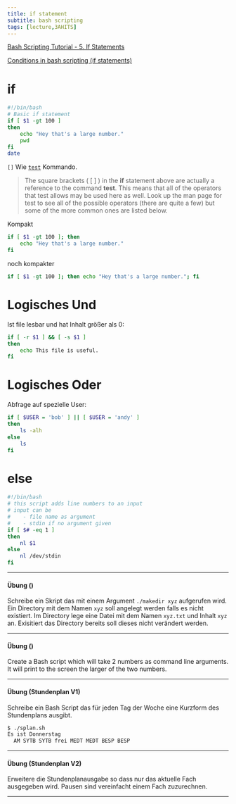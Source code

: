 ```yaml
---
title: if statement
subtitle: bash scripting
tags: [lecture,3AHITS]
---
```


[Bash Scripting Tutorial - 5. If Statements](https://ryanstutorials.net/bash-scripting-tutorial/bash-if-statements.php)

[Conditions in bash scripting (if statements)](https://linuxacademy.com/blog/linux/conditions-in-bash-scripting-if-statements/)

# if

```bash
#!/bin/bash
# Basic if statement
if [ $1 -gt 100 ]
then
	echo "Hey that's a large number."
	pwd
fi
date
```

`[]` Wie [`test`](https://man7.org/linux/man-pages/man1/test.1.html) Kommando.

> The square brackets ( [ ] ) in the **if** statement above are actually a reference to the command **test**. This means that all of the operators that test allows may be used here as well. Look up the man page for test to see all of the possible operators (there are quite a few) but some of the more common ones are listed below.

Kompakt

```sh
if [ $1 -gt 100 ]; then
	echo "Hey that's a large number."
fi
```

noch kompakter

```sh
if [ $1 -gt 100 ]; then echo "Hey that's a large number."; fi
```



# Logisches Und

Ist file lesbar und hat Inhalt größer als 0:

```sh
if [ -r $1 ] && [ -s $1 ]
then
	echo This file is useful.
fi
```



# Logisches Oder

Abfrage auf spezielle User:

```sh
if [ $USER = 'bob' ] || [ $USER = 'andy' ]
then
	ls -alh
else
	ls
fi
```





# else

```bash
#!/bin/bash
# this script adds line numbers to an input
# input can be
#    - file name as argument
#    - stdin if no argument given
if [ $# -eq 1 ]
then
	nl $1
else
	nl /dev/stdin
fi
```



---

#### Übung ()

Schreibe ein Skript das mit einem Argument `./makedir xyz` aufgerufen wird. Ein Directory mit dem Namen `xyz` soll angelegt werden falls es nicht existiert. Im Directory lege eine Datei mit dem Namen `xyz.txt` und Inhalt `xyz` an. Exisitiert das Directory bereits soll dieses nicht verändert werden.

---

#### Übung ()

Create a Bash script which will take 2 numbers as command line arguments. It will print to the screen the larger of the two numbers.

---

#### Übung (Stundenplan V1)

Schreibe ein Bash Script das für jeden Tag der Woche eine Kurzform des Stundenplans ausgibt.

```sh
$ ./splan.sh
Es ist Donnerstag
  AM SYTB SYTB frei MEDT MEDT BESP BESP
```

---

#### Übung (Stundenplan V2)

Erweitere die Stundenplanausgabe so dass nur das aktuelle Fach ausgegeben wird. Pausen sind vereinfacht einem Fach zuzurechnen.

---



